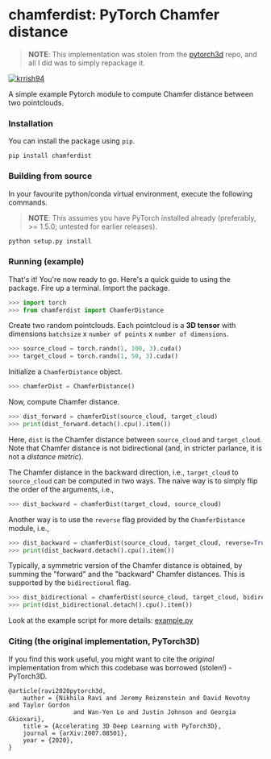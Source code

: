 # chamferdist: PyTorch Chamfer distance

> **NOTE**: This implementation was stolen from the [pytorch3d](https://github.com/facebookresearch/pytorch3d) repo, and all I did was to simply repackage it.

[![krrish94](https://circleci.com/gh/krrish94/chamferdist.svg?style=svg)](<https://app.circleci.com/pipelines/github/krrish94/chamferdist>)

A simple example Pytorch module to compute Chamfer distance between two pointclouds.

### Installation

You can install the package using `pip`.

```
pip install chamferdist
```

### Building from source

In your favourite python/conda virtual environment, execute the following commands. 

> **NOTE**: This assumes you have PyTorch installed already (preferably, >= 1.5.0; untested for earlier releases).

```python
python setup.py install
```

### Running (example)

That's it! You're now ready to go. Here's a quick guide to using the package. Fire up a terminal. Import the package.

```python
>>> import torch
>>> from chamferdist import ChamferDistance
```

Create two random pointclouds. Each pointcloud is a **3D tensor** with dimensions `batchsize` x `number of points` x `number of dimensions`.

```python
>>> source_cloud = torch.randn(1, 100, 3).cuda()
>>> target_cloud = torch.randn(1, 50, 3).cuda()
```

Initialize a `ChamferDistance` object.
```python
>>> chamferDist = ChamferDistance()
```

Now, compute Chamfer distance.
```python
>>> dist_forward = chamferDist(source_cloud, target_cloud)
>>> print(dist_forward.detach().cpu().item())
```

Here, `dist` is the Chamfer distance between `source_cloud` and `target_cloud`. Note that Chamfer distance is not bidirectional (and, in stricter parlance, it is not a _distance metric_).

The Chamfer distance in the backward direction, i.e., `target_cloud` to `source_cloud` can be computed in two ways. The naive way is to simply flip the order of the arguments, i.e.,
```python
>>> dist_backward = chamferDist(target_cloud, source_cloud)
```
Another way is to use the `reverse` flag provided by the `ChamferDistance` module, i.e.,
```python
>>> dist_backward = chamferDist(source_cloud, target_cloud, reverse=True)
>>> print(dist_backward.detach().cpu().item())
```

Typically, a symmetric version of the Chamfer distance is obtained, by summing the "forward" and the "backward" Chamfer distances. This is supported by the `bidirectional` flag.
```python
>>> dist_bidirectional = chamferDist(source_cloud, target_cloud, bidirectional=True)
>>> print(dist_bidirectional.detach().cpu().item())
```

Look at the example script for more details: [example.py](example.py)


### Citing (the original implementation, PyTorch3D)

If you find this work useful, you might want to cite the *original* implementation from which this codebase was borrowed (stolen!) - PyTorch3D.

```
@article{ravi2020pytorch3d,
    author = {Nikhila Ravi and Jeremy Reizenstein and David Novotny and Taylor Gordon
                  and Wan-Yen Lo and Justin Johnson and Georgia Gkioxari},
    title = {Accelerating 3D Deep Learning with PyTorch3D},
    journal = {arXiv:2007.08501},
    year = {2020},
}
```
